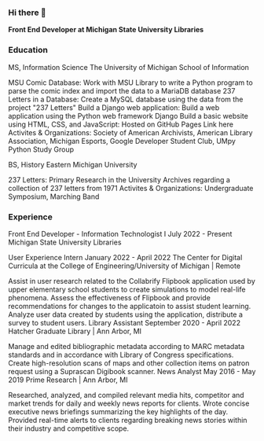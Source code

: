 ### Hi there 👋

**Front End Developer at Michigan State University Libraries**

### Education
MS, Information Science The University of Michigan School of Information

MSU Comic Database: Work with MSU Library to write a Python program to parse the comic index and import the data to a MariaDB database
237 Letters in a Database: Create a MySQL database using the data from the project "237 Letters"
Build a Django web application: Build a web application using the Python web framework Django
Build a basic website using HTML, CSS, and JavaScript: Hosted on GitHub Pages Link here
Activites & Organizations: Society of American Archivists, American Library Association, Michigan Esports, Google Developer Student Club, UMpy Python Study Group

BS, History Eastern Michigan University

237 Letters: Primary Research in the University Archives regarding a collection of 237 letters from 1971
Activites & Organizations: Undergraduate Symposium, Marching Band

### Experience
Front End Developer - Information Technologist I
July 2022 - Present Michigan State University Libraries

User Experience Intern
January 2022 - April 2022 The Center for Digital Curricula at the College of Engineering/University of Michigan | Remote

Assist in user research related to the Collabrify Flipbook application used by upper elementary school students to create simulations to model real-life phenomena.
Assess the effectiveness of Flipbook and provide recommendations for changes to the applicatoin to assist student learning.
Analyze user data created by students using the application, distribute a survey to student users.
Library Assistant
September 2020 - April 2022 Hatcher Graduate Library | Ann Arbor, MI

Manage and edited bibliographic metadata according to MARC metadata standards and in accordance with Library of Congress specifications.
Create high-resolution scans of maps and other collection items on patron request using a Suprascan Digibook scanner.
News Analyst
May 2016 - May 2019 Prime Research | Ann Arbor, MI

Researched, analyzed, and compiled relevant media hits, competitor and market trends for daily and weekly news reports for clients.
Wrote concise executive news briefings summarizing the key highlights of the day.
Provided real-time alerts to clients regarding breaking news stories within their industry and competitive scope.

<!--
**vilagshe/vilagshe** is a ✨ _special_ ✨ repository because its `README.md` (this file) appears on your GitHub profile.

Here are some ideas to get you started:

- 🔭 I’m currently working on ...
- 🌱 I’m currently learning ...
- 👯 I’m looking to collaborate on ...
- 🤔 I’m looking for help with ...
- 💬 Ask me about ...
- 📫 How to reach me: ...
- 😄 Pronouns: ...
- ⚡ Fun fact: ...
-->
